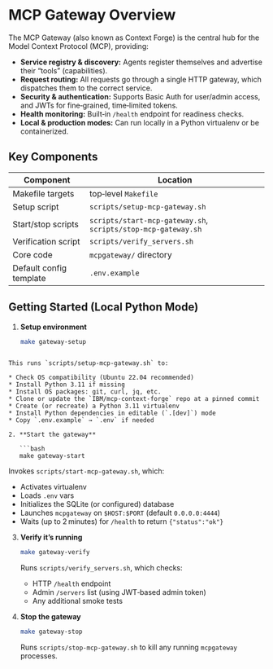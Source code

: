 
# MCP Gateway Overview

The MCP Gateway (also known as Context Forge) is the central hub for the Model Context Protocol (MCP), providing:

- **Service registry & discovery:** Agents register themselves and advertise their “tools” (capabilities).
- **Request routing:** All requests go through a single HTTP gateway, which dispatches them to the correct service.
- **Security & authentication:** Supports Basic Auth for user/admin access, and JWTs for fine‑grained, time‑limited tokens.
- **Health monitoring:** Built‑in `/health` endpoint for readiness checks.
- **Local & production modes:** Can run locally in a Python virtualenv or be containerized.

## Key Components

| Component                | Location                        |
|--------------------------|---------------------------------|
| Makefile targets         | top‑level `Makefile`            |
| Setup script             | `scripts/setup-mcp-gateway.sh`  |
| Start/stop scripts       | `scripts/start-mcp-gateway.sh`, `scripts/stop-mcp-gateway.sh` |
| Verification script      | `scripts/verify_servers.sh`     |
| Core code                | `mcpgateway/` directory         |
| Default config template  | `.env.example`                  |

## Getting Started (Local Python Mode)

1. **Setup environment**  
   ```bash
   make gateway-setup
```

This runs `scripts/setup-mcp-gateway.sh` to:

* Check OS compatibility (Ubuntu 22.04 recommended)
* Install Python 3.11 if missing
* Install OS packages: git, curl, jq, etc.
* Clone or update the `IBM/mcp-context-forge` repo at a pinned commit
* Create (or recreate) a Python 3.11 virtualenv
* Install Python dependencies in editable (`.[dev]`) mode
* Copy `.env.example` → `.env` if needed

2. **Start the gateway**

   ```bash
   make gateway-start
   ```

   Invokes `scripts/start-mcp-gateway.sh`, which:

   * Activates virtualenv
   * Loads `.env` vars
   * Initializes the SQLite (or configured) database
   * Launches `mcpgateway` on `$HOST:$PORT` (default `0.0.0.0:4444`)
   * Waits (up to 2 minutes) for `/health` to return `{"status":"ok"}`

3. **Verify it’s running**

   ```bash
   make gateway-verify
   ```

   Runs `scripts/verify_servers.sh`, which checks:

   * HTTP `/health` endpoint
   * Admin `/servers` list (using JWT‑based admin token)
   * Any additional smoke tests

4. **Stop the gateway**

   ```bash
   make gateway-stop
   ```

   Runs `scripts/stop-mcp-gateway.sh` to kill any running `mcpgateway` processes.

